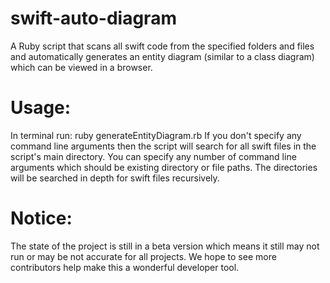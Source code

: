 # swift-auto-diagram
A Ruby script that scans all swift code from the specified folders and files and automatically generates an entity diagram (similar to a class diagram) which can be viewed in a browser.

# Usage:
In terminal run: ruby generateEntityDiagram.rb
If you don't specify any command line arguments then the script will search for all swift files in the script's main directory.
You can specify any number of command line arguments which should be existing directory or file paths. The directories will be searched in depth for swift files recursively.

# Notice:
The state of the project is still in a beta version which means it still may not run or may be not accurate for all projects.
We hope to see more contributors help make this a wonderful developer tool.
